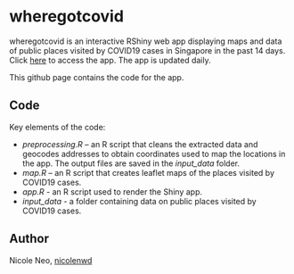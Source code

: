 # wheregotcovid
wheregotcovid is an interactive RShiny web app displaying maps and data of public places visited by COVID19 cases in Singapore in the past 14 days. Click [here](https://wheregotcovid.herokuapp.com) to access the app. The app is updated daily.

This github page contains the code for the app.

## Code
Key elements of the code:
- *preprocessing.R* – an R script that cleans the extracted data and geocodes addresses to obtain coordinates used to map the locations in the app. The output files are saved in the *input_data* folder.
- *map.R* – an R script that creates leaflet maps of the places visited by COVID19 cases.
- *app.R* - an R script used to render the Shiny app.
- *input_data* - a folder containing data on public places visited by COVID19 cases.

## Author
Nicole Neo, [nicolenwd](https://github.com/nicolenwd)


